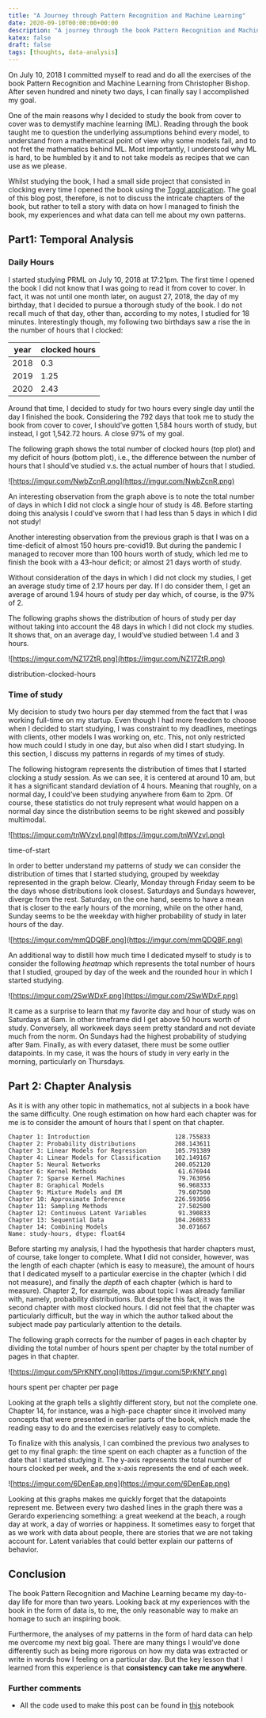 ```yaml
---
title: "A Journey through Pattern Recognition and Machine Learning"
date: 2020-09-10T00:00:00+00:00
description: "A journey through the book Pattern Recognition and Machine Learning from Christopher Bishop."
katex: false
draft: false
tags: [thoughts, data-analysis]
---
```


On July 10, 2018 I committed myself to read and do all the exercises of the book Pattern Recognition and Machine Learning from Christopher Bishop. After seven hundred and ninety two days, I can finally say I accomplished my goal.

One of the main reasons why I decided to study the book from cover to cover was to demystify machine learning (ML). Reading through the book taught me to question the underlying assumptions behind every model, to understand from a mathematical point of view why some models fail, and to not fret the mathematics behind ML. Most importantly, I understood why ML is hard, to be humbled by it and to not take models as recipes that we can use as we please.

Whilst studying the book, I had a small side project that consisted in clocking every time I opened the book using the [Toggl application](https://toggl.com/). The goal of this blog post, therefore, is not to discuss the intricate chapters of the book, but rather to tell a story with data on how I managed to finish the book, my experiences and what data can tell me about my own patterns.

## Part1: Temporal Analysis

### Daily Hours

I started studying PRML on July 10, 2018 at 17:21pm. The first time I opened the book I did not know that I was going to read it from cover to cover. In fact, it was not until one month later, on august 27, 2018, the day of my birthday, that I decided to pursue a thorough study of the book. I do not recall much of that day, other than, according to my notes, I studied for 18 minutes. Interestingly though, my following two birthdays saw a rise the in the number of hours that I clocked:

|year|clocked hours|
|----|-------------|
|2018|0.3          |
|2019|1.25         |
|2020|2.43         |


Around that time, I decided to study for two hours every single day until the day I finished the book. Considering the 792 days that took me to study the book from cover to cover, I should’ve gotten 1,584 hours worth of study, but instead, I got 1,542.72 hours. A close 97% of my goal.

The following graph shows the total number of clocked hours (top plot) and my deficit of hours (bottom plot), i.e., the difference between the number of hours that I should’ve studied v.s. the actual number of hours that I studied.

![https://imgur.com/NwbZcnR.png](https://imgur.com/NwbZcnR.png)

An interesting observation from the graph above is to note the total number of days in which I did not clock a single hour of study is 48. Before starting doing this analysis I could’ve sworn that I had less than 5 days in which I did not study!

Another interesting observation from the previous graph is that I was on a time-deficit of almost 150 hours pre-covid19. But during the pandemic I managed to recover more than 100 hours worth of study, which led me to finish the book with a 43-hour deficit; or almost 21 days worth of study.

Without consideration of the days in which I did not clock my studies, I get an average study time of 2.17 hours per day. If I do consider them, I get an average of around 1.94 hours of study per day which, of course, is the 97% of 2.

The following graphs shows the distribution of hours of study per day without taking into account the 48 days in which I did not clock my studies. It shows that, on an average day, I would’ve studied between 1.4 and 3 hours.

![https://imgur.com/NZ17ZtR.png](https://imgur.com/NZ17ZtR.png)

distribution-clocked-hours

### Time of study

My decision to study two hours per day stemmed from the fact that I was working full-time on my startup. Even though I had more freedom to choose when I decided to start studying, I was constraint to my deadlines, meetings with clients, other models I was working on, etc. This, not only restricted how much could I study in one day, but also when did I start studying. In this section, I discuss my patterns in regards of my times of study.

The following histogram represents the distribution of times that I started clocking a study session. As we can see, it is centered at around 10 am, but it has a significant standard deviation of 4 hours. Meaning that roughly, on a normal day, I could’ve been studying anywhere from 6am to 2pm. Of course, these statistics do not truly represent what would happen on a normal day since the distribution seems to be right skewed and possibly multimodal.

![https://imgur.com/tnWVzvI.png](https://imgur.com/tnWVzvI.png)

time-of-start

In order to better understand my patterns of study we can consider the distribution of times that I started studying, grouped by weekday represented in the graph below. Clearly, Monday through Friday seem to be the days whose distributions look closest. Saturdays and Sundays however, diverge from the rest. Saturday, on the one hand, seems to have a mean that is closer to the early hours of the morning, while on the other hand, Sunday seems to be the weekday with higher probability of study in later hours of the day.

![https://imgur.com/mmQDQBF.png](https://imgur.com/mmQDQBF.png)

An additional way to distill how much time I dedicated myself to study is to consider the following *heatmap* which represents the total number of hours that I studied, grouped by day of the week and the rounded hour in which I started studying.

![https://imgur.com/2SwWDxF.png](https://imgur.com/2SwWDxF.png)

It came as a surprise to learn that my favorite day and hour of study was on Saturdays at 6am. In other timeframe did I get above 50 hours worth of study. Conversely, all workweek days seem pretty standard and not deviate much from the norm. On Sundays had the highest probability of studying after 9am. Finally, as with every dataset, there must be some outlier datapoints. In my case, it was the hours of study in very early in the morning, particularly on Thursdays.

## Part 2: Chapter Analysis

As it is with any other topic in mathematics, not al subjects in a book have the same difficulty. One rough estimation on how hard each chapter was for me is to consider the amount of hours that I spent on that chapter.

```
Chapter 1: Introduction                        128.755833
Chapter 2: Probability distributions           208.143611
Chapter 3: Linear Models for Regression        105.791389
Chapter 4: Linear Models for Classification    102.149167
Chapter 5: Neural Networks                     200.052120
Chapter 6: Kernel Methods                       61.676944
Chapter 7: Sparse Kernel Machines               79.763056
Chapter 8: Graphical Models                     96.968333
Chapter 9: Mixture Models and EM                79.607500
Chapter 10: Approximate Inference              226.593056
Chapter 11: Sampling Methods                    27.502500
Chapter 12: Continuous Latent Variables         91.390833
Chapter 13: Sequential Data                    104.260833
Chapter 14: Combining Models                    30.071667
Name: study-hours, dtype: float64
```

Before starting my analysis, I had the hypothesis that harder chapters must, of course, take longer to complete. What I did not consider, however, was the length of each chapter (which is easy to measure), the amount of hours that I dedicated myself to a particular exercise in the chapter (which I did not measure), and finally the *depth* of each chapter (which is hard to measure). Chapter 2, for example, was about topic I was already familiar with, namely, probability distributions. But despite this fact, it was the second chapter with most clocked hours. I did not feel that the chapter was particularly difficult, but the way in which the author talked about the subject made pay particularly attention to the details.

The following graph corrects for the number of pages in each chapter by dividing the total number of hours spent per chapter by the total number of pages in that chapter.

![https://imgur.com/5PrKNfY.png](https://imgur.com/5PrKNfY.png)

hours spent per chapter per page

Looking at the graph tells a slightly different story, but not the complete one. Chapter 14, for instance, was a high-pace chapter since it involved many concepts that were presented in earlier parts of the book, which made the reading easy to do and the exercises relatively easy to complete.

To finalize with this analysis, I can combined the previous two analyses to get to my final graph: the time spent on each chapter as a function of the date that I started studying it. The y-axis represents the total number of hours clocked per week, and the x-axis represents the end of each week.

![https://imgur.com/6DenEap.png](https://imgur.com/6DenEap.png)

Looking at this graphs makes me quickly forget that the datapoints represent me. Between every two dashed lines in the graph there was a Gerardo experiencing something: a great weekend at the beach, a rough day at work, a day of worries or happiness. It sometimes easy to forget that as we work with data about people, there are stories that we are not taking account for. Latent variables that could better explain our patterns of behavior.

## Conclusion

The book Pattern Recognition and Machine Learning became my day-to-day life for more than two years. Looking back at my experiences with the book in the form of data is, to me, the only reasonable way to make an homage to such an inspiring book.

Furthermore, the analyses of my patterns in the form of hard data can help me overcome my next big goal. There are many things I would’ve done differently such as being more rigorous on how my data was extracted or write in words how I feeling on a particular day. But the key lesson that I learned from this experience is that **consistency can take me anywhere**.

### Further comments

- All the code used to make this post can be found in [this](https://github.com/gerdm/misc/blob/master/2020-09/bishop-analysis.ipynb) notebook